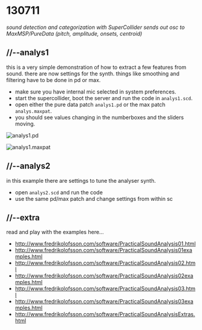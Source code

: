 130711
======

_sound detection and categorization with SuperCollider sends out osc to MaxMSP/PureData (pitch, amplitude, onsets, centroid)_

//--analys1
-----------
this is a very simple demonstration of how to extract a few features from sound.  there are now settings for the synth.  things like smoothing and filtering have to be done in pd or max.

* make sure you have internal mic selected in system preferences.
* start the supercollider, boot the server and run the code in `analys1.scd`.
* open either the pure data patch `analys1.pd` or the max patch `analys.maxpat`.
* you should see values changing in the numberboxes and the sliders moving.

![analys1.pd](https://raw.github.com/redFrik/udk09-Bits_and_Pieces/master/udk130711/analys1.pd.png)

![analys1.maxpat](https://raw.github.com/redFrik/udk09-Bits_and_Pieces/master/udk130711/analys1.maxpat.png)

//--analys2
-----------
in this example there are settings to tune the analyser synth.

* open `analys2.scd` and run the code
* use the same pd/max patch and change settings from within sc

//--extra
---------
read and play with the examples here...

* <http://www.fredrikolofsson.com/software/PracticalSoundAnalysis01.html>
* <http://www.fredrikolofsson.com/software/PracticalSoundAnalysis01examples.html>
* <http://www.fredrikolofsson.com/software/PracticalSoundAnalysis02.html>
* <http://www.fredrikolofsson.com/software/PracticalSoundAnalysis02examples.html>
* <http://www.fredrikolofsson.com/software/PracticalSoundAnalysis03.html>
* <http://www.fredrikolofsson.com/software/PracticalSoundAnalysis03examples.html>
* <http://www.fredrikolofsson.com/software/PracticalSoundAnalysisExtras.html>
